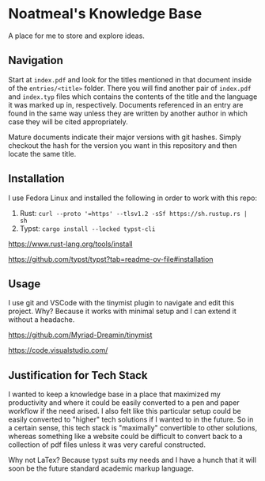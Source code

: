 # Noatmeal's Knowledge Base

A place for me to store and explore ideas. 

## Navigation

Start at `index.pdf` and look for the titles mentioned in that document inside 
of the `entries/<title>` folder. There you will find another pair of `index.pdf`
and `index.typ` files which contains the contents of the title and the 
language it was marked up in, respectively. Documents referenced in an entry are
found in the same way unless they are written by another author in which case
they will be cited appropriately. 

Mature documents indicate their major versions with git hashes. Simply 
checkout the hash for the version you want in this repository and then locate 
the same title.  

## Installation

I use Fedora Linux and installed the following in order to work with this repo:

1. Rust: `curl --proto '=https' --tlsv1.2 -sSf https://sh.rustup.rs | sh`
2. Typst: `cargo install --locked typst-cli`

https://www.rust-lang.org/tools/install

https://github.com/typst/typst?tab=readme-ov-file#installation

## Usage

I use git and VSCode with the tinymist plugin to navigate and edit this project. 
Why? Because it works with minimal setup and I can extend it without a 
headache. 

https://github.com/Myriad-Dreamin/tinymist

https://code.visualstudio.com/

## Justification for Tech Stack

I wanted to keep a knowledge base in a place that maximized my productivity 
and where it could be easily converted to a pen and paper workflow if the need 
arised. I also felt like this particular setup could be easily converted to 
"higher" tech solutions if I wanted to in the future. So in a certain sense, this 
tech stack is "maximally" convertible to other solutions, whereas something like 
a website could be difficult to convert back to a collection of pdf files unless 
it was very careful constructed. 

Why not LaTex? Because typst suits my needs and I have a hunch that it will soon
be the future standard academic markup language. 